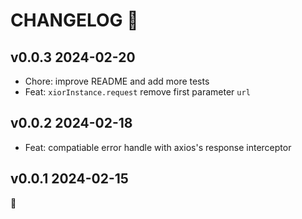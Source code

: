 # CHANGELOG 📝

## v0.0.3 2024-02-20

- Chore: improve README and add more tests
- Feat: `xiorInstance.request` remove first parameter `url`

## v0.0.2 2024-02-18

- Feat: compatiable error handle with axios's response interceptor

## v0.0.1 2024-02-15

🐣
